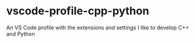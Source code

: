 # vscode-profile-cpp-python
An VS Code profile with the extensions and settings I like to develop C++ and Python
